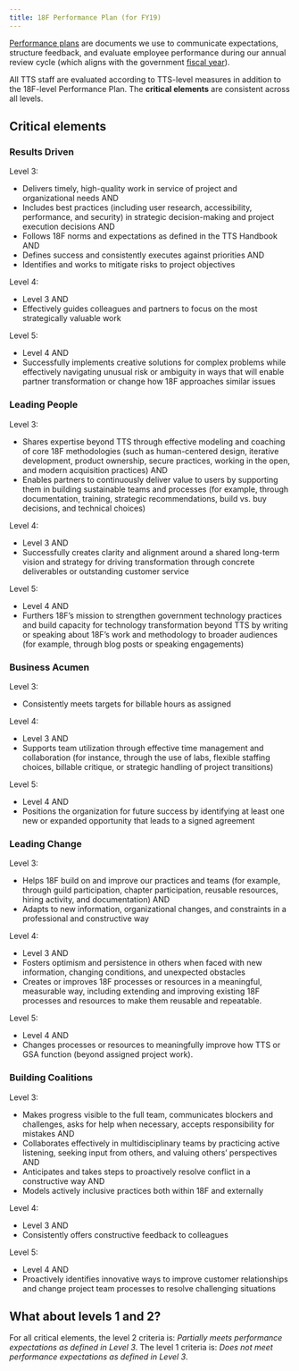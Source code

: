 ```yaml
---
title: 18F Performance Plan (for FY19)
---
```


[Performance plans](https://www.opm.gov/policy-data-oversight/performance-management/performance-management-cycle/planning/a-checklist-for-performance-plans/) are documents we use to communicate expectations, structure feedback, and evaluate employee performance during our annual review cycle (which aligns with the government [fiscal year](https://www.senate.gov/reference/glossary_term/fiscal_year.htm)).

All TTS staff are evaluated according to TTS-level measures in addition to the 18F-level Performance Plan. The **critical elements** are consistent across all levels.

## Critical elements

### Results Driven

Level 3:

- Delivers timely, high-quality work in service of project and organizational needs AND
- Includes best practices (including user research, accessibility, performance, and security) in strategic decision-making and project execution decisions AND
- Follows 18F norms and expectations as defined in the TTS Handbook AND
- Defines success and consistently executes against priorities AND
- Identifies and works to mitigate risks to project objectives 

Level 4:

- Level 3 AND
- Effectively guides colleagues and partners to focus on the most strategically valuable work

Level 5:

- Level 4 AND
- Successfully implements creative solutions for complex problems while effectively navigating unusual risk or ambiguity in ways that will enable partner transformation or change how 18F approaches similar issues

### Leading People

Level 3:

- Shares expertise beyond TTS through effective modeling and coaching of core 18F methodologies (such as human-centered design, iterative development, product ownership, secure practices, working in the open, and modern acquisition practices) AND
- Enables partners to continuously deliver value to users by supporting them in building sustainable teams and processes (for example, through documentation, training, strategic recommendations, build vs. buy decisions, and technical choices)

Level 4:

- Level 3 AND
- Successfully creates clarity and alignment around a shared long-term vision and strategy for driving transformation through concrete deliverables or outstanding customer service

Level 5:

- Level 4 AND
- Furthers 18F’s mission to strengthen government technology practices and build capacity for technology transformation beyond TTS by writing or speaking about 18F’s work and methodology to broader audiences (for example, through blog posts or speaking engagements)

### Business Acumen

Level 3:

- Consistently meets targets for billable hours as assigned

Level 4:

- Level 3 AND
- Supports team utilization through effective time management and collaboration (for instance, through the use of labs, flexible staffing choices, billable critique, or strategic handling of project transitions)

Level 5:

- Level 4 AND
- Positions the organization for future success by identifying at least one new or expanded opportunity that leads to a signed agreement

### Leading Change

Level 3:

- Helps 18F build on and improve our practices and teams (for example, through guild participation, chapter participation, reusable resources, hiring activity, and documentation) AND
- Adapts to new information, organizational changes, and constraints in a professional and constructive way

Level 4:

- Level 3 AND
- Fosters optimism and persistence in others when faced with new information, changing conditions, and unexpected obstacles
- Creates or improves 18F processes or resources in a meaningful, measurable way, including extending and improving existing 18F processes and resources to make them reusable and repeatable.

Level 5:

- Level 4 AND
- Changes processes or resources to meaningfully improve how TTS or GSA function (beyond assigned project work).

### Building Coalitions

Level 3:

- Makes progress visible to the full team, communicates blockers and challenges, asks for help when necessary, accepts responsibility for mistakes AND
- Collaborates effectively in multidisciplinary teams by practicing active listening, seeking input from others, and valuing others’ perspectives AND
- Anticipates and takes steps to proactively resolve conflict in a constructive way AND
- Models actively inclusive practices both within 18F and externally 

Level 4:

- Level 3 AND
- Consistently offers constructive feedback to colleagues

Level 5:

- Level 4 AND
- Proactively identifies innovative ways to improve customer relationships and change project team processes to resolve challenging situations

## What about levels 1 and 2?

For all critical elements, the level 2 criteria is: _Partially meets performance expectations as defined in Level 3_. The level 1 criteria is: _Does not meet performance expectations as defined in Level 3_.

